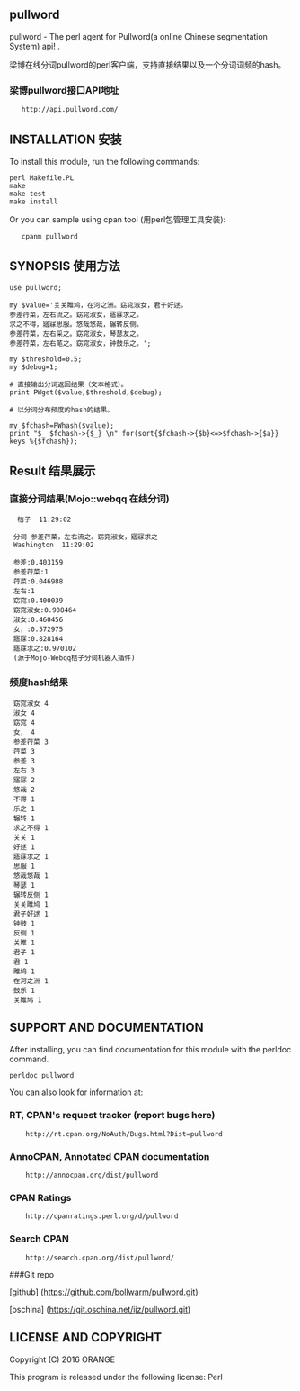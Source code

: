 ## pullword

 pullword - The perl agent for Pullword(a online Chinese segmentation System) api! .

  梁博在线分词pullword的perl客户端，支持直接结果以及一个分词词频的hash。

### 梁博pullword接口API地址

       http://api.pullword.com/ 


## INSTALLATION 安装

To install this module, run the following commands:

	perl Makefile.PL
	make
	make test
	make install
 Or you can sample using cpan tool (用perl包管理工具安装):
   
       cpanm pullword

## SYNOPSIS 使用方法
 
    use pullword;
 
    my $value='关关雎鸠，在河之洲。窈窕淑女，君子好逑。
    参差荇菜，左右流之。窈窕淑女，寤寐求之。
    求之不得，寤寐思服。悠哉悠哉，辗转反侧。
    参差荇菜，左右采之。窈窕淑女，琴瑟友之。
    参差荇菜，左右芼之。窈窕淑女，钟鼓乐之。';
    
    my $threshold=0.5;
    my $debug=1;
    
    # 直接输出分词返回结果（文本格式）。
    print PWget($value,$threshold,$debug);
 
    # 以分词分布频度的hash的结果。

    my $fchash=PWhash($value);    
    print "$_ $fchash->{$_} \n" for(sort{$fchash->{$b}<=>$fchash->{$a}} keys %{$fchash});

## Result 结果展示

### 直接分词结果(Mojo::webqq 在线分词)

      桔子  11:29:02  
     
     分词 参差荇菜，左右流之。窈窕淑女，寤寐求之
     Washington  11:29:02
     
     参差:0.403159
     参差荇菜:1
     荇菜:0.046988
     左右:1
     窈窕:0.400039
     窈窕淑女:0.908464
     淑女:0.460456
     女，:0.572975
     寤寐:0.828164
     寤寐求之:0.970102
     (源于Mojo-Webqq桔子分词机器人插件)


### 频度hash结果   

     窈窕淑女 4
     淑女 4
     窈窕 4
     女， 4
     参差荇菜 3
     荇菜 3
     参差 3
     左右 3
     寤寐 2
     悠哉 2
     不得 1
     乐之 1
     辗转 1
     求之不得 1
     关关 1
     好逑 1
     寤寐求之 1
     思服 1
     悠哉悠哉 1
     琴瑟 1
     辗转反侧 1
     关关雎鸠 1
     君子好逑 1
     钟鼓 1
     反侧 1
     关雎 1
     君子 1
     君 1
     雎鸠 1
     在河之洲 1
     鼓乐 1
     关雎鸠 1

## SUPPORT AND DOCUMENTATION

After installing, you can find documentation for this module with the
perldoc command.

    perldoc pullword

You can also look for information at:

### RT, CPAN's request tracker (report bugs here)
        http://rt.cpan.org/NoAuth/Bugs.html?Dist=pullword
### AnnoCPAN, Annotated CPAN documentation
        http://annocpan.org/dist/pullword

### CPAN Ratings
        http://cpanratings.perl.org/d/pullword

### Search CPAN
        http://search.cpan.org/dist/pullword/
###Git repo

[github] (https://github.com/bollwarm/pullword.git)

[oschina] (https://git.oschina.net/ijz/pullword.git)

## LICENSE AND COPYRIGHT

Copyright (C) 2016 ORANGE

This program is released under the following license: Perl

